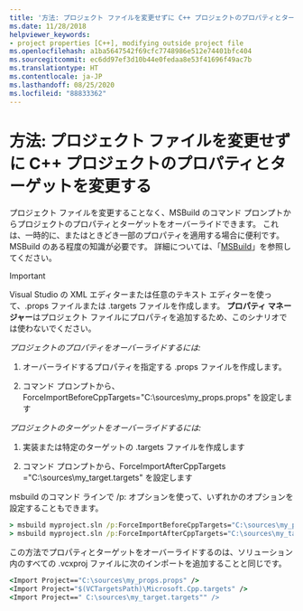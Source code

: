 ```yaml
---
title: '方法: プロジェクト ファイルを変更せずに C++ プロジェクトのプロパティとターゲットを変更する'
ms.date: 11/28/2018
helpviewer_keywords:
- project properties [C++], modifying outside project file
ms.openlocfilehash: a1ba5647542f69cfc7748986e512e74401bfc404
ms.sourcegitcommit: ec6dd97ef3d10b44e0fedaa8e53f41696f49ac7b
ms.translationtype: HT
ms.contentlocale: ja-JP
ms.lasthandoff: 08/25/2020
ms.locfileid: "88833362"
---
```

# <a name="how-to-modify-c-project-properties-and-targets-without-changing-the-project-file"></a>方法: プロジェクト ファイルを変更せずに C++ プロジェクトのプロパティとターゲットを変更する

プロジェクト ファイルを変更することなく、MSBuild のコマンド プロンプトからプロジェクトのプロパティとターゲットをオーバーライドできます。 これは、一時的に、またはときどき一部のプロパティを適用する場合に便利です。 MSBuild のある程度の知識が必要です。 詳細については、「[MSBuild](/visualstudio/msbuild/msbuild)」を参照してください。

> [!IMPORTANT]
> Visual Studio の XML エディターまたは任意のテキスト エディターを使って、.props ファイルまたは .targets ファイルを作成します。 **プロパティ マネージャー**はプロジェクト ファイルにプロパティを追加するため、このシナリオでは使わないでください。

*プロジェクトのプロパティをオーバーライドするには:*

1. オーバーライドするプロパティを指定する .props ファイルを作成します。

1. コマンド プロンプトから、ForceImportBeforeCppTargets="C:\sources\my_props.props" を設定します

*プロジェクトのターゲットをオーバーライドするには:*

1. 実装または特定のターゲットの .targets ファイルを作成します

2. コマンド プロンプトから、ForceImportAfterCppTargets ="C:\sources\my_target.targets" を設定します

msbuild のコマンド ラインで /p: オプションを使って、いずれかのオプションを設定することもできます。

```cmd
> msbuild myproject.sln /p:ForceImportBeforeCppTargets="C:\sources\my_props.props"
> msbuild myproject.sln /p:ForceImportAfterCppTargets="C:\sources\my_target.targets"
```

この方法でプロパティとターゲットをオーバーライドするのは、ソリューション内のすべての .vcxproj ファイルに次のインポートを追加することと同じです。

```cmd
<Import Project=="C:\sources\my_props.props" />
<Import Project="$(VCTargetsPath)\Microsoft.Cpp.targets" />
<Import Project==" C:\sources\my_target.targets"" />
```
